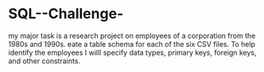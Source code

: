 # SQL--Challenge-
my major task is a research project on employees of a corporation from the 1980s and 1990s.  eate a table schema for each of the six CSV files. To help identify the employees I willl specify data types, primary keys, foreign keys, and other constraints.
